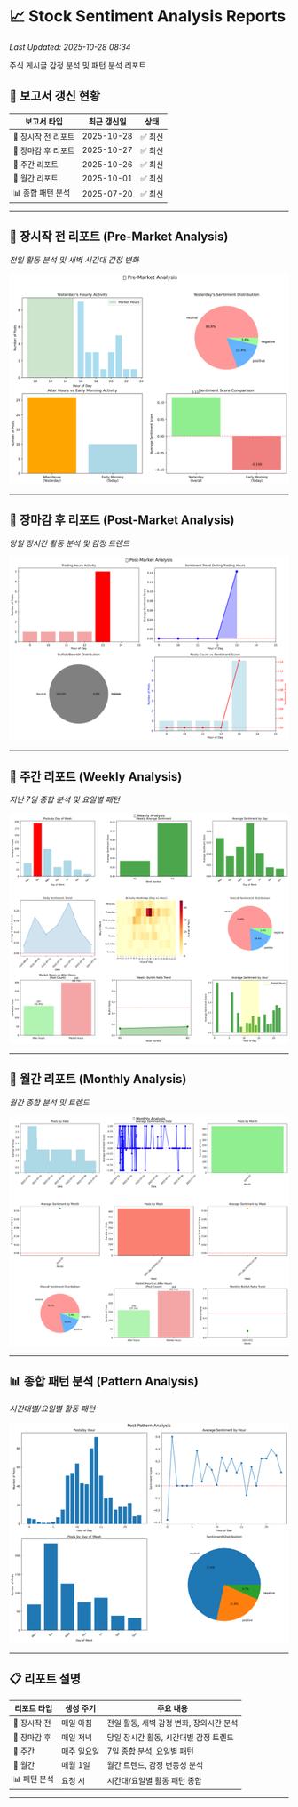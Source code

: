 # 📈 Stock Sentiment Analysis Reports

*Last Updated: 2025-10-28 08:34*

주식 게시글 감정 분석 및 패턴 분석 리포트

## 📅 보고서 갱신 현황

| 보고서 타입 | 최근 갱신일 | 상태 |
|------------|------------|------|
| 🌅 장시작 전 리포트 | 2025-10-28 | ✅ 최신 |
| 🌆 장마감 후 리포트 | 2025-10-27 | ✅ 최신 |
| 📅 주간 리포트 | 2025-10-26 | ✅ 최신 |
| 📆 월간 리포트 | 2025-10-01 | ✅ 최신 |
| 📊 종합 패턴 분석 | 2025-07-20 | ✅ 최신 |


---

## 🌅 장시작 전 리포트 (Pre-Market Analysis)
*전일 활동 분석 및 새벽 시간대 감정 변화*

![Pre-Market Report](./generate/20250706/pre_market_report_20250706.png)

---

## 🌆 장마감 후 리포트 (Post-Market Analysis)
*당일 장시간 활동 분석 및 감정 트렌드*

![Post-Market Report](./generate/20250706/post_market_report_20250706.png)

---

## 📅 주간 리포트 (Weekly Analysis)
*지난 7일 종합 분석 및 요일별 패턴*

![Weekly Report](./generate/20250706/weekly_report_20250706.png)

---

## 📆 월간 리포트 (Monthly Analysis)
*월간 종합 분석 및 트렌드*

![Monthly Report](./generate/20250706/monthly_report_20250706.png)

---

## 📊 종합 패턴 분석 (Pattern Analysis)
*시간대별/요일별 활동 패턴*

![Pattern Analysis](./generate/20250704/pattern_analysis_all_20250704.png)

---

## 📋 리포트 설명

| 리포트 타입 | 생성 주기 | 주요 내용 |
|------------|----------|-----------|
| 🌅 장시작 전 | 매일 아침 | 전일 활동, 새벽 감정 변화, 장외시간 분석 |
| 🌆 장마감 후 | 매일 저녁 | 당일 장시간 활동, 시간대별 감정 트렌드 |
| 📅 주간 | 매주 일요일 | 7일 종합 분석, 요일별 패턴 |
| 📆 월간 | 매월 1일 | 월간 트렌드, 감정 변동성 분석 |
| 📊 패턴 분석 | 요청 시 | 시간대/요일별 활동 패턴 종합 |

---

